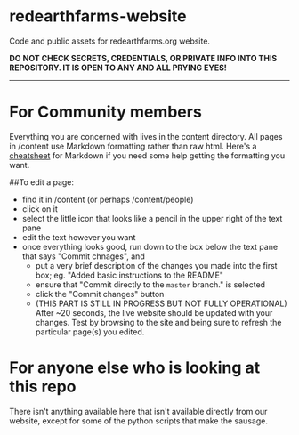 # redearthfarms-website

Code and public assets for redearthfarms.org website.

**DO NOT CHECK SECRETS, CREDENTIALS, OR PRIVATE INFO INTO THIS REPOSITORY. IT IS OPEN TO ANY AND ALL PRYING EYES!**

---

# For Community members

Everything you are concerned with lives in the content directory. All pages in /content use Markdown formatting rather than raw html. Here's a [cheatsheet](https://github.com/adam-p/markdown-here/wiki/Markdown-Cheatsheet) for Markdown if you need some help getting the formatting you want.

##To edit a page:
* find it in /content (or perhaps /content/people)
* click on it
* select the little icon that looks like a pencil in the upper right of the text pane
* edit the text however you want
* once everything looks good, run down to the box below the text pane that says "Commit chnages", and
  * put a very brief description of the changes you made into the first box; eg. "Added basic instructions to the README"
  * ensure that "Commit directly to the `master` branch." is selected
  * click the "Commit changes" button
  * (THIS PART IS STILL IN PROGRESS BUT NOT FULLY OPERATIONAL) After ~20 seconds, the live website should be updated with your changes. Test by browsing to the site and being sure to refresh the particular page(s) you edited.


# For anyone else who is looking at this repo

There isn't anything available here that isn't available directly from our website, except for some of the python scripts that make the sausage.
